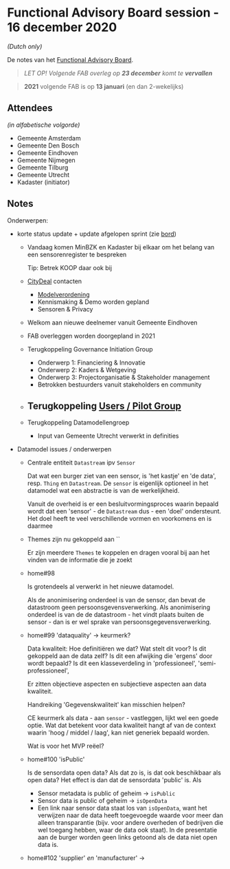 # Functional Advisory Board session - 16 december 2020

_(Dutch only)_

De notes van het [Functional Advisory Board](../docs/FAB.md).

> _LET OP! Volgende FAB overleg op **23 december** komt te **vervallen**_

> **2021** volgende FAB is op **13 januari** (en dan 2-wekelijks)

## Attendees

_(in alfabetische volgorde)_

- Gemeente Amsterdam
- Gemeente Den Bosch
- Gemeente Eindhoven
- Gemeente Nijmegen
- Gemeente Tilburg
- Gemeente Utrecht
- Kadaster (initiator)

## Notes

Onderwerpen:

- korte status update + update afgelopen sprint (zie [bord](https://github.com/orgs/kadaster-labs/projects/1))
  
  - Vandaag komen MinBZK en Kadaster bij elkaar om het belang van een sensorenregister te bespreken
    
    Tip: Betrek KOOP daar ook bij
    
  - [CityDeal](https://agendastad.nl/citydeal/een-slimme-stad-zo-doe-je-dat/) contacten
    - [Modelverordening](https://future-city.nl/modelverordening/)
    - Kennismaking & Demo worden gepland
    - Sensoren & Privacy
  
  - Welkom aan nieuwe deelnemer vanuit Gemeente Eindhoven
  
  - FAB overleggen worden doorgepland in 2021
  
  - Terugkoppeling Governance Initiation Group
    - Onderwerp 1: Financiering & Innovatie
    - Onderwerp 2: Kaders & Wetgeving
    - Onderwerp 3: Projectorganisatie & Stakeholder management
    - Betrokken bestuurders vanuit stakeholders en community
  
  - Terugkoppeling [Users / Pilot Group](../docs/UsersGroup.md)
    - 
  
  - Terugkoppeling Datamodellengroep
    - Input van Gemeente Utrecht verwerkt in definities
    
- Datamodel issues / onderwerpen

  - Centrale entiteit `Datastream` ipv `Sensor`
    
    Dat wat een burger ziet van een sensor, is 'het kastje' en 'de data', resp. `Thing` en `Datastream`. De `sensor` is eigenlijk optioneel in het datamodel wat een abstractie is van de werkelijkheid.
    
    Vanuit de overheid is er een besluitvormingsproces waarin bepaald wordt dat een 'sensor' - de `Datastream` dus - een 'doel' ondersteunt. Het doel heeft te veel verschillende vormen en voorkomens en is daarmee 
  
  - Themes zijn nu gekoppeld aan ``
    
    Er zijn meerdere `Themes` te koppelen en dragen vooral bij aan het vinden van de informatie die je zoekt
  
  - home#98
    
    Is grotendeels al verwerkt in het nieuwe datamodel.
    
    Als de anonimisering onderdeel is van de sensor, dan bevat de datastroom geen persoonsgevensverwerking. Als anonimisering onderdeel is van de de datastroom - het vindt plaats buiten de sensor - dan is er wel sprake van persoonsgegevensverwerking.
    
  - home#99 'dataquality' -> keurmerk?
    
    Data kwaliteit: Hoe definitiëren we dat? Wat stelt dit voor? Is dit gekoppeld aan de data zelf? Is dit een afwijking die 'ergens' door wordt bepaald? Is dit een klasseverdeling in 'professioneel', 'semi-professioneel', 
    
    Er zitten objectieve aspecten en subjectieve aspecten aan data kwaliteit.
    
    Handreiking 'Gegevenskwaliteit' kan misschien helpen?
    
    CE keurmerk als data  - aan `sensor` - vastleggen, lijkt wel een goede optie. Wat dat betekent voor data kwaliteit hangt af van de context waarin 'hoog / middel / laag', kan niet generiek bepaald worden.
    
    Wat is voor het MVP reëel?
    
  - home#100 'isPublic'
    
    Is de sensordata open data? Als dat zo is, is dat ook beschikbaar als open data? Het effect is dan dat de sensordata 'public' is. Als 
    
    - Sensor metadata is public of geheim -> `isPublic`
    - Sensor data is public of geheim -> `isOpenData`
    - Een link naar sensor data staat los van `isOpenData`, want het verwijzen naar de data heeft toegevoegde waarde voor meer dan alleen transparantie (bijv. voor andere overheden of bedrijven die wel toegang hebben, waar de data ook staat). In de presentatie aan de burger worden geen links getoond als de data niet open data is.

  - home#102 'supplier' _en_ 'manufacturer' -> 
  
